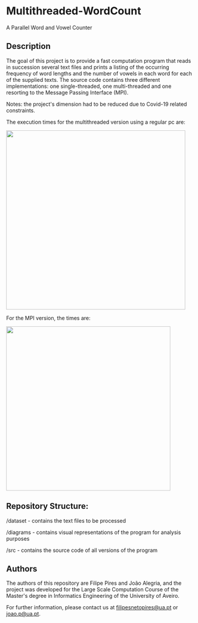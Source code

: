 # Multithreaded-WordCount
A Parallel Word and Vowel Counter

## Description

The goal of this project is to provide a fast computation program that reads in succession several text files and prints a listing of the occurring frequency of word lengths and the number of vowels in each word for each of the supplied
texts.
The source code contains three different implementations: one single-threaded, one multi-threaded and one resorting to the Message Passing Interface (MPI).

Notes: the project's dimension had to be reduced due to Covid-19 related constraints.

The execution times for the multithreaded version using a regular pc are:

<img src="https://github.com/FilipePires98/Multithreaded-WordCount/blob/master/diagrams/tables/multithreaded-exectime-problem1.jpg" width="480px">

For the MPI version, the times are:

<img src="https://github.com/FilipePires98/Multithreaded-WordCount/blob/master/diagrams/tables/mpi-exectime-problem1.jpg" width="440px">

## Repository Structure:

/dataset - contains the text files to be processed

/diagrams - contains visual representations of the program for analysis purposes

/src - contains the source code of all versions of the program

## Authors

The authors of this repository are Filipe Pires and João Alegria, and the project was developed for the Large Scale Computation Course of the Master's degree in Informatics Engineering of the University of Aveiro.

For further information, please contact us at filipesnetopires@ua.pt or joao.p@ua.pt.
